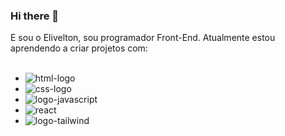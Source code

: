### Hi there 👋

E sou o Elivelton, sou programador Front-End. Atualmente estou aprendendo a criar projetos com:
<br>
<br>
- <img src="https://img.shields.io/badge/HTML5-E34F26?style=for-the-badge&logo=html5&logoColor=white" alt="html-logo" />
- <img src="https://img.shields.io/badge/CSS3-1572B6?style=for-the-badge&logo=css3&logoColor=white" alt="css-logo" />
- <img src="https://img.shields.io/badge/JavaScript-F7DF1E?style=for-the-badge&logo=javascript&logoColor=black" alt="logo-javascript" />
- <img src="https://img.shields.io/badge/react%20os-0088CC?style=for-the-badge&logo=reactos&logoColor=white" alt="react" />
- <img src="https://img.shields.io/badge/Tailwind_CSS-38B2AC?style=for-the-badge&logo=tailwind-css&logoColor=white" alt="logo-tailwind" />
<br />

